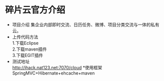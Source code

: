 # 碎片云官方介绍
* 项目介绍
集企业内部即时交流、日历任务、微博、项目分类交流与一体的私有云。
* 上传代码方法<br/>
1.下载Eclipse<br/>
2.下载maven插件<br/>
3.下载EGIT插件<br/>
* 测试地址<br/>
<a href="http://ihack.nat123.net:7070/cloud">http://ihack.nat123.net:7070/cloud</a>
*使用框架<br/>
SpringMVC+Hibernate+ehcache+maven
